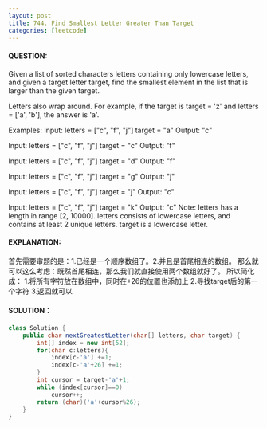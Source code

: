 ```yaml
---
layout: post
title: 744. Find Smallest Letter Greater Than Target
categories: [leetcode]
---
```

#### QUESTION:
Given a list of sorted characters letters containing only lowercase letters, and given a target letter target, find the smallest element in the list that is larger than the given target.

Letters also wrap around. For example, if the target is target = 'z' and letters = ['a', 'b'], the answer is 'a'.

Examples:
Input:
letters = ["c", "f", "j"]
target = "a"
Output: "c"

Input:
letters = ["c", "f", "j"]
target = "c"
Output: "f"

Input:
letters = ["c", "f", "j"]
target = "d"
Output: "f"

Input:
letters = ["c", "f", "j"]
target = "g"
Output: "j"

Input:
letters = ["c", "f", "j"]
target = "j"
Output: "c"

Input:
letters = ["c", "f", "j"]
target = "k"
Output: "c"
Note:
letters has a length in range [2, 10000].
letters consists of lowercase letters, and contains at least 2 unique letters.
target is a lowercase letter.
#### EXPLANATION:

首先需要审题的是：1.已经是一个顺序数组了。2.并且是首尾相连的数组。
那么就可以这么考虑：既然首尾相连，那么我们就直接使用两个数组就好了。
所以简化成：
1.将所有字符放在数组中，同时在+26的位置也添加上
2.寻找target后的第一个字符
3.返回就可以

#### SOLUTION：
```java
class Solution {
    public char nextGreatestLetter(char[] letters, char target) {
        int[] index = new int[52];
        for(char c:letters){
            index[c-'a'] +=1;
            index[c-'a'+26] +=1;
        }
        int cursor = target-'a'+1;
        while (index[cursor]==0)
            cursor++;
        return (char)('a'+cursor%26);
    }
}
```